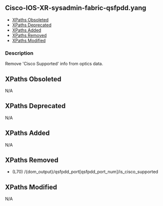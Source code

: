 ## Cisco-IOS-XR-sysadmin-fabric-qsfpdd.yang

- [XPaths Obsoleted](#xpaths-obsoleted)
- [XPaths Deprecated](#xpaths-deprecated)
- [XPaths Added](#xpaths-added)
- [XPaths Removed](#xpaths-removed)
- [XPaths Modified](#xpaths-modified)

### Description

Remove 'Cisco Supported' info from optics data.

## XPaths Obsoleted

N/A

## XPaths Deprecated

N/A

## XPaths Added

N/A

## XPaths Removed

- (L70)	/{dom_output}/qsfpdd_port[qsfpdd_port_num]/is_cisco_supported

## XPaths Modified

N/A

